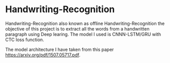 # Handwriting-Recognition

Handwriting-Recognition also known as offline Handwriting-Recognition the objective of this project is to extract all the words from a handwritten paragraph using Deep learing. The model I used is CNNN-LSTM/GRU with CTC loss function. 

The model architecture I have taken from this paper https://arxiv.org/pdf/1507.05717.pdf. 

